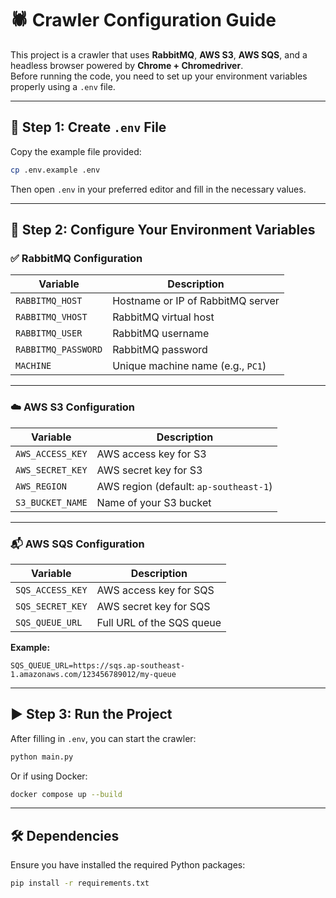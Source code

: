 # 🕷️ Crawler Configuration Guide

This project is a crawler that uses **RabbitMQ**, **AWS S3**, **AWS SQS**, and a headless browser powered by **Chrome + Chromedriver**.  
Before running the code, you need to set up your environment variables properly using a `.env` file.

---

## 📁 Step 1: Create `.env` File

Copy the example file provided:

```bash
cp .env.example .env
```

Then open `.env` in your preferred editor and fill in the necessary values.

---

## 🔧 Step 2: Configure Your Environment Variables

### ✅ RabbitMQ Configuration

| Variable            | Description                       |
| ------------------- | --------------------------------- |
| `RABBITMQ_HOST`     | Hostname or IP of RabbitMQ server |
| `RABBITMQ_VHOST`    | RabbitMQ virtual host             |
| `RABBITMQ_USER`     | RabbitMQ username                 |
| `RABBITMQ_PASSWORD` | RabbitMQ password                 |
| `MACHINE`           | Unique machine name (e.g., `PC1`) |

---

### ☁️ AWS S3 Configuration

| Variable         | Description                            |
| ---------------- | -------------------------------------- |
| `AWS_ACCESS_KEY` | AWS access key for S3                  |
| `AWS_SECRET_KEY` | AWS secret key for S3                  |
| `AWS_REGION`     | AWS region (default: `ap-southeast-1`) |
| `S3_BUCKET_NAME` | Name of your S3 bucket                 |

---

### 📬 AWS SQS Configuration

| Variable         | Description               |
| ---------------- | ------------------------- |
| `SQS_ACCESS_KEY` | AWS access key for SQS    |
| `SQS_SECRET_KEY` | AWS secret key for SQS    |
| `SQS_QUEUE_URL`  | Full URL of the SQS queue |

**Example:**

```env
SQS_QUEUE_URL=https://sqs.ap-southeast-1.amazonaws.com/123456789012/my-queue
```

---

## ▶️ Step 3: Run the Project

After filling in `.env`, you can start the crawler:

```bash
python main.py
```

Or if using Docker:

```bash
docker compose up --build
```

---

## 🛠 Dependencies

Ensure you have installed the required Python packages:

```bash
pip install -r requirements.txt
```